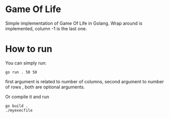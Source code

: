# Game Of Life

Simple implementation of Game Of Life in Golang. Wrap around is implemented, column -1 is the last one.

# How to run

You can simply run:

```
go run . 50 50
```

first argument is related to number of columns, second argument to number of rows , both are optional arguments.

Or compile it and run

```
go build .
./myexecfile
```
